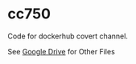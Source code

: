 # cc750
Code for dockerhub covert channel.

See [Google Drive](https://drive.google.com/drive/u/1/folders/0AN4LDkZ6pJVnUk9PVA) for Other Files 
